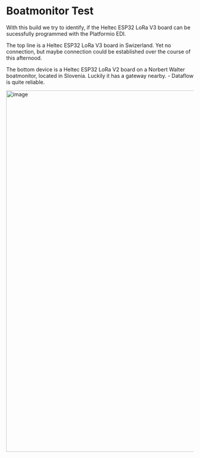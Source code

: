 <h1>Boatmonitor Test</h1>

With this build we try to identify, if the Heltec ESP32 LoRa V3 board can be sucessfully programmed with the Platformio EDI.

The top line is a Heltec ESP32 LoRa V3 board in Swizerland.
Yet no connection, but maybe connection could be established over the course of this afternood.

The bottom device is a Heltec ESP32 LoRa V2 board on a Norbert Walter boatmonitor, located in Slovenia.
Luckily it has a gateway nearby. -
Dataflow is quite reliable.

<img width="972" alt="image" src="https://github.com/LoetLuemmel/pio-heltec-lorawan-test-main2/assets/20595551/94fd69fe-29d7-42b6-b4e1-f9eecee60e88">
